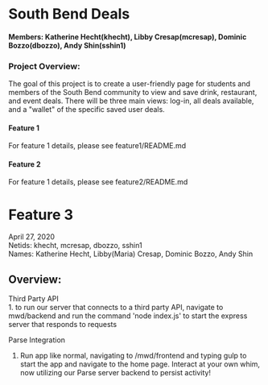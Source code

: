 
# South Bend Deals 
#### Members: Katherine Hecht(khecht), Libby Cresap(mcresap), Dominic Bozzo(dbozzo), Andy Shin(sshin1)
### Project Overview:
The goal of this project is to create a user-friendly page for students and members of the South Bend community to view and save drink, restaurant, and event deals. There will be three main views: log-in, all deals available, and a "wallet" of the specific saved user deals. 
#### Feature 1
For feature 1 details, please see feature1/README.md
#### Feature 2
For feature 1 details, please see feature2/README.md
<h1>Feature 3</h1>
April 27, 2020 <br>
Netids: khecht, mcresap, dbozzo, sshin1 <br>
Names: Katherine Hecht, Libby(Maria) Cresap, Dominic Bozzo, Andy Shin <br>
</p>
<h2>Overview:</h2>
<p> 
Third Party API <br>
  1. to run our server that connects to a third party API, navigate to mwd/backend and run the command 'node index.js' to start the express server that responds to requests
 
Parse Integration<br>
  1. Run app like normal, navigating to /mwd/frontend and typing gulp to start the app and navigate to the home page. Interact at your own whim, now utilizing our Parse server backend to persist activity!
</p>
